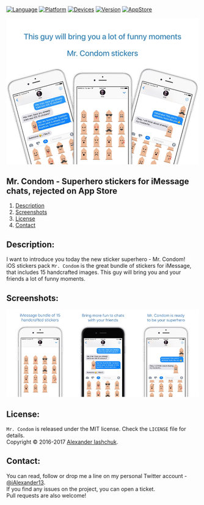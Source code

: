 [![Language](https://img.shields.io/badge/Swift-3.0-orange.svg?style=flat)](#)
[![Platform](https://img.shields.io/badge/iOS-10.0-lightgray.svg?style=flat)](#)
[![Devices](https://img.shields.io/badge/Devices-iMessage_on_iPhone_and_iPad-green.svg?style=flat)](#)
[![Version](https://img.shields.io/badge/App_version-1.1-blue.svg?style=flat)](#)
[![AppStore](https://img.shields.io/badge/App_Store-Rejected-red.svg?style=flat)](#)

[![Mr. Condom - iMessage Superhero Funny Stickers](https://raw.githubusercontent.com/iAlexander/MrCondom/master/Header.jpg)](https://ialexander.me/2h1Sa63)

## Mr. Condom - Superhero stickers for iMessage chats, rejected on App Store
1. [Description](#description)
2. [Screenshots](#screenshots)
3. [License](#license)
4. [Contact](#contact)

## <a name="description">Description:</a>

I want to introduce you today the new sticker superhero - Mr. Condom!  
iOS stickers pack ```Mr. Condom``` is the great bundle of stickers for iMessage, that includes 15 handcrafted images. This guy will bring you and your friends a lot of funny moments.

## <a name="screenshots">Screenshots:</a>

[![Mr. Condom - iMessage Superhero Funny Stickers](https://raw.githubusercontent.com/iAlexander/MrCondom/master/Screenshots.jpg)](https://ialexander.me/2h1Sa63)

## <a name="license">License:</a>

```Mr. Condom``` is released under the MIT license. Check the ```LICENSE``` file for details.  
Copyright © 2016-2017 <a href="https://iashchuk.com">Alexander Iashchuk</a>.

## <a name="contact">Contact:</a>

You can read, follow or drop me a line on my personal Twitter account - [@iAlexander13](https://twitter.com/iAlexander13).  
If you find any issues on the project, you can open a ticket.  
Pull requests are also welcome!
